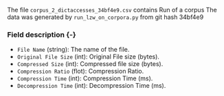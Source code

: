The file `corpus_2_dictaccesses_34bf4e9.csv` contains Run of a corpus
The data was generated by `run_lzw_on_corpora.py` from git hash 34bf4e9


### Field description {-}

  * `File Name` (string): The name of the file.
  * `Original File Size` (int): Original File size (bytes).
  * `Compressed Size` (int): Compressed file size (bytes).
  * `Compression Ratio` (flot): Compression Ratio.
  * `Compression Time` (int): Compression Time (ms).
  * `Decompression Time` (int): Decompression Time (ms).
